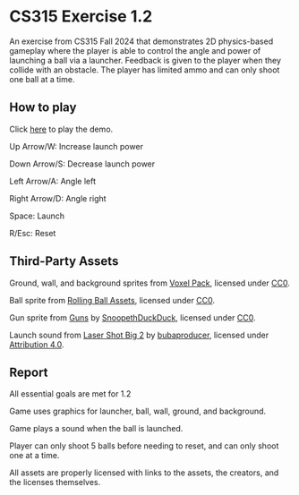 # CS315 Exercise 1.2

An exercise from CS315 Fall 2024 that demonstrates 2D physics-based gameplay where the player is able to control the angle and power of launching a ball via a launcher. Feedback is given to the player when they collide with an obstacle. The player has limited ammo and can only shoot one ball at a time.

## How to play

Click [here](https://bsu-cs315.github.io/E1-Robinson/) to play the demo.

Up Arrow/W: Increase launch power

Down Arrow/S: Decrease launch power

Left Arrow/A: Angle left

Right Arrow/D: Angle right

Space: Launch

R/Esc: Reset

## Third-Party Assets

Ground, wall, and background sprites from [Voxel Pack](https://kenney.nl/assets/voxel-pack), licensed under [CC0](https://creativecommons.org/publicdomain/zero/1.0/).

Ball sprite from [Rolling Ball Assets](https://kenney.nl/assets/rolling-ball-assets), licensed under [CC0](https://creativecommons.org/publicdomain/zero/1.0/).

Gun sprite from [Guns](https://snoopethduckduck.itch.io/guns) by [SnoopethDuckDuck](https://snoopethduckduck.itch.io/), licensed under [CC0](https://creativecommons.org/publicdomain/zero/1.0/).

Launch sound from [Laser Shot Big 2](https://freesound.org/people/bubaproducer/sounds/151015/) by [bubaproducer](https://freesound.org/people/bubaproducer/), licensed under [Attribution 4.0](https://creativecommons.org/licenses/by/4.0/).

## Report

All essential goals are met for 1.2

Game uses graphics for launcher, ball, wall, ground, and background.

Game plays a sound when the ball is launched.

Player can only shoot 5 balls before needing to reset, and can only shoot one at a time.

All assets are properly licensed with links to the assets, the creators, and the licenses themselves.